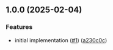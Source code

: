 ## 1.0.0 (2025-02-04)


### Features

* initial implementation ([#1](https://github.com/technology-studio/test-automation-playwright-peer/issues/1)) ([a230c0c](https://github.com/technology-studio/test-automation-playwright-peer/commit/a230c0c2d0b87b03d9b15fb1f43180d735601f74))
